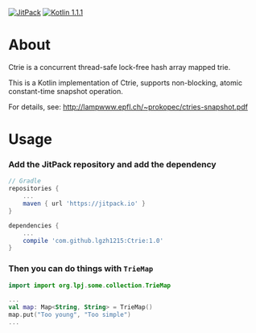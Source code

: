 [![JitPack](https://jitpack.io/v/lgzh1215/Ctrie.svg)](https://jitpack.io/#lgzh1215/Ctrie)
[![Kotlin 1.1.1](https://img.shields.io/badge/Kotlin-1.1.1-blue.svg)](http://kotlinlang.org)

# About

Ctrie is a concurrent thread-safe lock-free hash array mapped trie.

This is a Kotlin implementation of Ctrie, supports non-blocking, atomic constant-time snapshot
operation.

For details, see: http://lampwww.epfl.ch/~prokopec/ctries-snapshot.pdf

# Usage

### Add the JitPack repository and add the dependency
```groovy
// Gradle
repositories {
    ...
    maven { url 'https://jitpack.io' }
}
```
```groovy
dependencies {
    ...
    compile 'com.github.lgzh1215:Ctrie:1.0'
}
```

### Then you can do things with `TrieMap`
```kotlin
import import org.lpj.some.collection.TrieMap

...
val map: Map<String, String> = TrieMap()
map.put("Too young", "Too simple")
...
```
